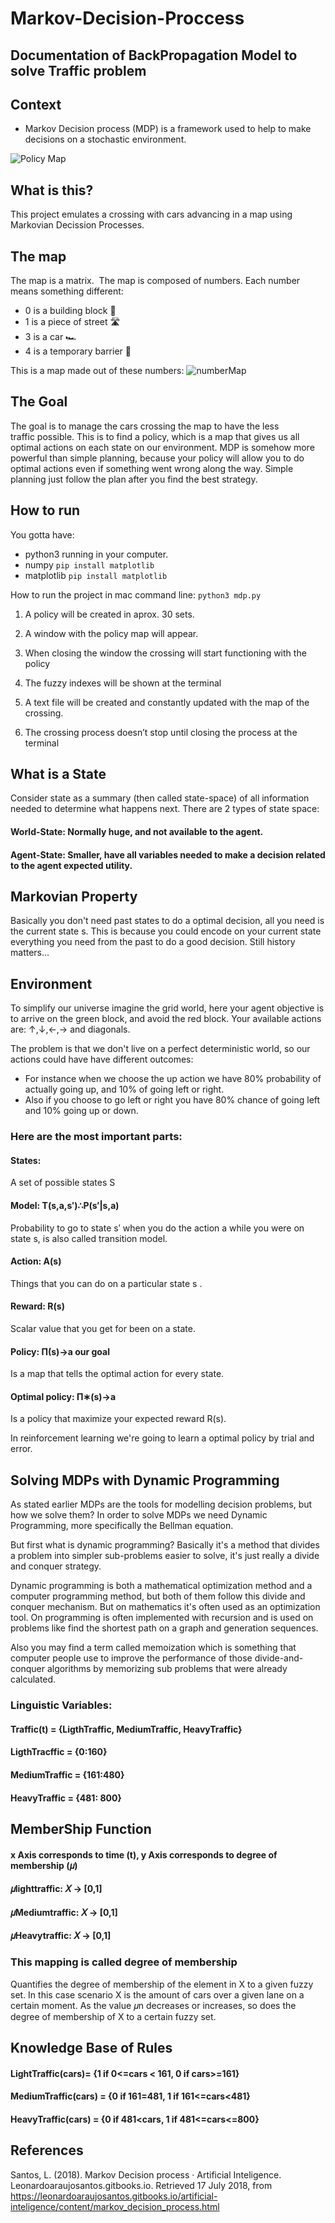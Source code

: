# Markov-Decision-Proccess 
## Documentation of BackPropagation Model to solve Traffic problem

## Context
- Markov Decision process (MDP) is a framework used to help to make decisions on a stochastic environment.

![Policy Map](images/policyMap.png)

## What is this?
This project emulates a crossing with cars advancing in a map using Markovian Decission Processes.

## The map
The map is a matrix. 
The map is composed of numbers. Each number means something different:

- 0 is a building block 🧱
- 1 is a piece of street 🛣️
- 3 is a car 🏎️
- 4 is a temporary barrier 🚦 

This is a map made out of these numbers:
![numberMap](images/numberMap.png)

## The Goal
The goal is to manage the cars crossing the map to have the less traffic possible.
This is to find a policy, which is a map that gives us all optimal actions on each state on our environment. 
MDP is somehow more powerful than simple planning, because your policy will allow you to do optimal actions 
even if something went wrong along the way. Simple planning just follow the plan after you find the best strategy.

## How to run

You gotta have: 
- python3 running in your computer.
- numpy ```pip install matplotlib```
- matplotlib ```pip install matplotlib```

How to run the project in mac command line: ```python3 mdp.py```

1. A policy will be created in aprox. 30 sets.

2. A window with the policy map will appear.

3. When closing the window the crossing will start functioning with the policy

4. The fuzzy indexes will be shown at the terminal

5. A text file will be created and constantly updated with the map of the crossing.

6. The crossing process doesn’t stop until closing the process at the terminal

## What is a State

Consider state as a summary (then called state-space) of all information needed to determine what happens next. There are 2 types of state space:

#### World-State: Normally huge, and not available to the agent.

#### Agent-State: Smaller, have all variables needed to make a decision related to the agent expected utility.

## Markovian Property

Basically you don't need past states to do a optimal decision, all you need is the current state s. 
This is because you could encode on your current state everything you need from the past to do a good decision. Still history matters...

## Environment

To simplify our universe imagine the grid world, here your agent objective is to arrive on the green block, and avoid the red block. Your available actions are:  ↑,↓,←,→ and diagonals.

The problem is that we don't live on a perfect deterministic world, so our actions could have have different outcomes:

- For instance when we choose the up action we have 80% probability of actually going up, and 10% of going left or right. 
- Also if you choose to go left or right you have 80% chance of going left and 10% going up or down.

### Here are the most important parts:

#### States: 
A set of possible states  S 

#### Model:  T(s,a,s′)∴P(s′|s,a)  
Probability to go to state  s′  when you do the action a while you were on state s, is also called transition model.

#### Action:  A(s) 
Things that you can do on a particular state s .

#### Reward:  R(s) 
Scalar value that you get for been on a state.

#### Policy:  Π(s)→a our goal
Is a map that tells the optimal action for every state.

#### Optimal policy:  Π∗(s)→a 
Is a policy that maximize your expected reward  R(s).

In reinforcement learning we're going to learn a optimal policy by trial and error.

## Solving MDPs with Dynamic Programming

As stated earlier MDPs are the tools for modelling decision problems, but how we solve them? In order to solve MDPs we need Dynamic Programming, more specifically the Bellman equation.

But first what is dynamic programming? Basically it's a method that divides a problem into simpler sub-problems easier to solve, it's just really a divide and conquer strategy.

Dynamic programming is both a mathematical optimization method and a computer programming method, but both of them follow this divide and conquer mechanism. 
But on mathematics it's often used as an optimization tool. On programming is often implemented with recursion and is used on problems like find the shortest 
path on a graph and generation sequences.

Also you may find a term called memoization which is something that computer people use to improve the performance of those divide-and-conquer algorithms by memorizing sub problems that were already calculated.

### Linguistic Variables:

#### Traffic(t) = {LigthTraffic, MediumTraffic, HeavyTraffic}

#### LigthTracffic = {0:160}

#### MediumTraffic = {161:480}

#### HeavyTraffic = {481: 800}

## MemberShip Function 

#### x Axis corresponds to time (t), y Axis corresponds to degree of membership (𝜇)

#### 𝜇lighttraffic: 𝑋 → [0,1]

#### 𝜇Mediumtraffic: 𝑋 → [0,1]

#### 𝜇Heavytraffic: 𝑋 → [0,1]

### This mapping is called degree of membership
Quantifies the degree of membership of the element in X to a given fuzzy set. 
In this case scenario X is the amount of cars over a given lane on a certain moment. As the value 𝜇n decreases or increases, 
so does the degree of membership of X to a certain fuzzy set.

## Knowledge Base of Rules

#### LightTraffic(cars)= {1  if 0<=cars < 161, 0 if cars>=161}

#### MediumTraffic(cars) = {0 if 161<cars>=481, 1 if 161<=cars<481}
  
#### HeavyTraffic(cars) = {0 if 481<cars, 1 if 481<=cars<=800}

## References

Santos, L. (2018). Markov Decision process · Artificial Inteligence. Leonardoaraujosantos.gitbooks.io. Retrieved 17 July 2018, from https://leonardoaraujosantos.gitbooks.io/artificial-inteligence/content/markov_decision_process.html
